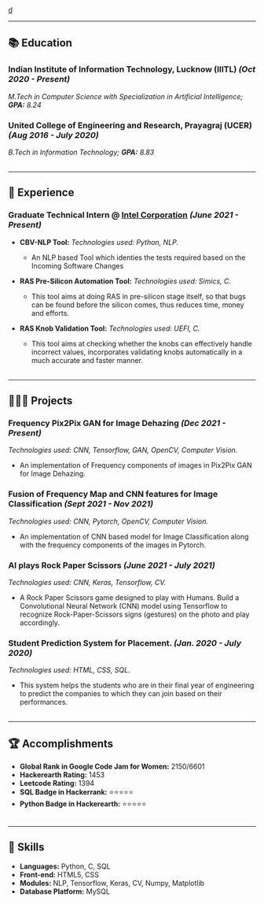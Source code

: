 <!-- ## Portfolio

_Software engineer and journalist based in Berlin, Germany_ <br>

[Email](mailto:hello@workwithcarolyn.com) / [Website](https://workwithcarolyn.com/) / [LinkedIn](https://www.linkedin.com/in/carolstran/) / [GitHub](https://github.com/carolstran/) / [Twitter](https://twitter.com/carolstran/) / [DEV](https://dev.to/carolstran/)
 -->
 
<a href="/images/logo.jpg" download>
  d
</a>


---

## 📚 Education

### Indian Institute of Information Technology, Lucknow (IIITL) _(Oct 2020 - Present)_ <br>
  _M.Tech in Computer Science with Specialization in Artificial Intelligence; **GPA:** 8.24_

### United College of Engineering and Research, Prayagraj (UCER) _(Aug 2016 - July 2020)_ <br>
  _B.Tech in Information Technology; **GPA:** 8.83_
<br><br>

---

## 💼 Experience

### Graduate Technical Intern @ [Intel Corporation](https://www.intel.com/content/www/us/en/homepage.html) _(June 2021 - Present)_ <br>
  - **CBV-NLP Tool:** _Technologies used: Python, NLP._
    - An NLP based Tool which identies the tests required based on the Incoming Software Changes

  - **RAS Pre-Silicon Automation Tool:** _Technologies used: Simics, C._
      - This tool aims at doing RAS in pre-silicon stage itself, so that bugs can be found before the silicon comes, thus reduces time, money and efforts.

  - **RAS Knob Validation Tool:** _Technologies used: UEFI, C._
      - This tool aims at checking whether the knobs can effectively handle incorrect values, incorporates validating knobs automatically in a much accurate and faster manner.
<br><br>

---

## 👩🏼‍💻 Projects


### Frequency Pix2Pix GAN for Image Dehazing _(Dec 2021 - Present)_ 
_Technologies used: CNN, Tensorflow, GAN, OpenCV, Computer Vision._
 - An implementation of Frequency components of images in Pix2Pix GAN for Image Dehazing.

### Fusion of Frequency Map and CNN features for Image Classification _(Sept 2021 - Nov 2021)_ 
_Technologies used: CNN, Pytorch, OpenCV, Computer Vision._
 - An implementation of CNN based model for Image Classification along with the frequency components of the images in Pytorch.

### AI plays Rock Paper Scissors _(June 2021 - July 2021)_ 
_Technologies used: CNN, Keras, Tensorflow, CV._
 - A Rock Paper Scissors game designed to play with Humans. Build a Convolutional Neural Network (CNN) model using Tensorflow to recognize Rock-Paper-Scissors signs (gestures) on the photo and play accordingly.

### Student Prediction System for Placement. _(Jan. 2020 - July 2020)_ 
_Technologies used: HTML, CSS, SQL._
 - This system helps the students who are in their final year of engineering to predict the companies to which they can join based on their performances.
<br><br>

---

## 🏆 Accomplishments

 - **Global Rank in Google Code Jam for Women:** 2150/6601 <br>
 - **Hackerearth Rating:** 1453 <br>
 - **Leetcode Rating:** 1394 <br>
 - **SQL Badge in Hackerrank:** ⭐⭐⭐⭐⭐ <br> 
 - **Python Badge in Hackerearth:** ⭐⭐⭐⭐⭐
<br><br>

---

## 🧠 Skills

 - **Languages:** Python, C, SQL <br>
 - **Front-end:** HTML5, CSS <br>
 - **Modules:** NLP, Tensorflow, Keras, CV, Numpy, Matplotlib <br>
 - **Database Platform:** MySQL 
